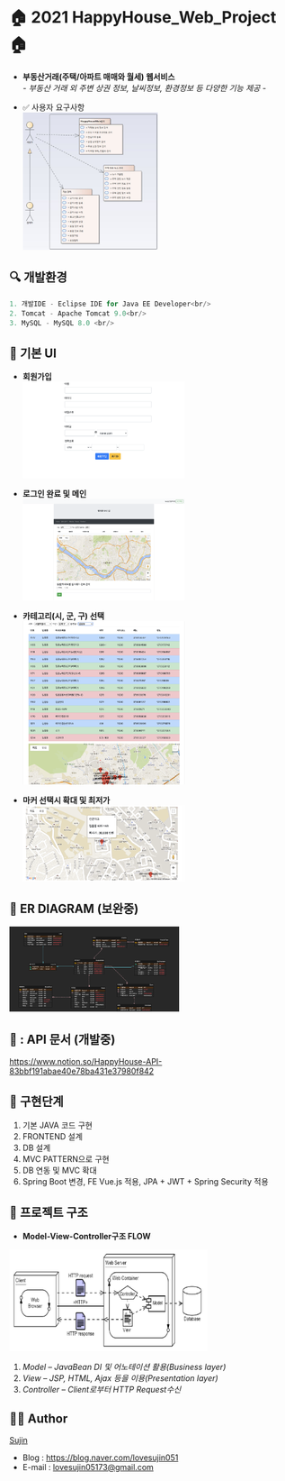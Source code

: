 # :house: 2021 HappyHouse_Web_Project :house:

- **부동산거래(주택/아파트 매매와 월세) 웹서비스**  
    *- 부동산 거래 외 주변 상권 정보, 날씨정보, 환경정보 등 다양한 기능 제공 -*

- :white_check_mark: 사용자 요구사항  
<img src="IMG/usecase.JPG" width="50%"></img>
    

## :mag: 개발환경

```java
1. 개발IDE - Eclipse IDE for Java EE Developer<br/>
2. Tomcat - Apache Tomcat 9.0<br/>
3. MySQL - MySQL 8.0 <br/>
```

## :loudspeaker: 기본 UI

- **회원가입**  
<img src="IMG/회원가입 화면.png" width="60%"></img>

- **로그인 완료 및 메인**  
<img src="IMG/로그인 완료 및 메인화면.png" width="60%"></img>

- **카테고리(시, 군, 구) 선택**  
<img src="IMG/카테고리 선택 화면.png" width="60%"></img>

- **마커 선택시 확대 및 최저가**  
<img src="IMG/마커 선택시 확대 및 최저가.png" width="60%"></img>


## :open_file_folder: ER DIAGRAM (보완중)
<img src="IMG/HappyHouse_DB.png" width="60%"></img>

## 👮 : API 문서 (개발중)
https://www.notion.so/HappyHouse-API-83bbf191abae40e78ba431e37980f842


## :1234: 구현단계

1. 기본 JAVA 코드 구현
2. FRONTEND 설계
3. DB 설계
4. MVC PATTERN으로 구현
5. DB 연동 및 MVC 확대
6. Spring Boot 변경, FE Vue.js 적용, JPA + JWT + Spring Security 적용

## :round_pushpin: 프로젝트 구조
- **Model-View-Controller구조 FLOW**  

<img src="IMG/mvcpattern.JPG" width="70%"></img>
1. *Model – JavaBean DI 및 어노테이션 활용(Business layer)*
2. *View – JSP, HTML, Ajax 등을 이용(Presentation layer)*
3. *Controller – Client로부터 HTTP Request수신*

## :girl::boy: Author
[Sujin](https://github.com/SujinJeong)
- Blog : https://blog.naver.com/lovesujin051
- E-mail : lovesujin05173@gmail.com

